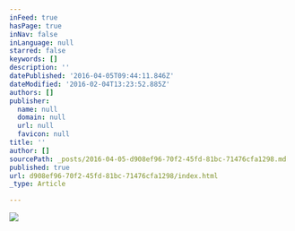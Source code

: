 ```yaml
---
inFeed: true
hasPage: true
inNav: false
inLanguage: null
starred: false
keywords: []
description: ''
datePublished: '2016-04-05T09:44:11.846Z'
dateModified: '2016-02-04T13:23:52.885Z'
authors: []
publisher:
  name: null
  domain: null
  url: null
  favicon: null
title: ''
author: []
sourcePath: _posts/2016-04-05-d908ef96-70f2-45fd-81bc-71476cfa1298.md
published: true
url: d908ef96-70f2-45fd-81bc-71476cfa1298/index.html
_type: Article

---
```

![](https://the-grid-user-content.s3-us-west-2.amazonaws.com/d96c6b08-8885-4bf2-8575-11d0e7d4ce05.jpg)